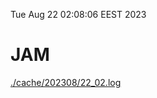 Tue Aug 22 02:08:06 EEST 2023
# JAM
<a href='./cache/202308/22_02.log'>./cache/202308/22_02.log</a>
